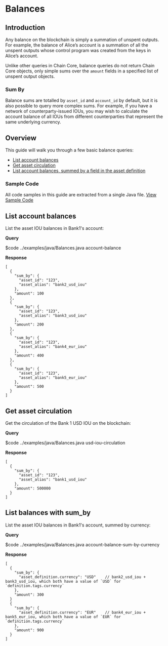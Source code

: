 # Balances

## Introduction

Any balance on the blockchain is simply a summation of unspent outputs. For example, the balance of Alice’s account is a summation of all the unspent outputs whose control program was created from the keys in Alice’s account.

Unlike other queries in Chain Core, balance queries do not return Chain Core objects, only simple sums over the `amount` fields in a specified list of unspent output objects.

### Sum By

Balance sums are totalled by `asset_id` and `account_id` by default, but it is also possible to query more complex sums. For example, if you have a network of counterparty-issued IOUs, you may wish to calculate the account balance of all IOUs from different counterparties that represent the same underlying currency.


## Overview

This guide will walk you through a few basic balance queries:

* [List account balances](#list-account-balances)
* [Get asset circulation](#get-asset-circulation)
* [List account balances, summed by a field in the asset definition](#list-balances-with-sum_by)


### Sample Code

All code samples in this guide are extracted from a single Java file.
<a href="../examples/java/Balances.java" class="downloadBtn btn success" target="\_blank">View Sample Code</a>


## List account balances

List the asset IOU balances in Bank1's account:

**Query**

$code ../examples/java/Balances.java account-balance

**Response**

```
[
  {
    "sum_by": {
      "asset_id": "123",
      "asset_alias": "bank2_usd_iou"
    },
    "amount": 100
  },
  {
    "sum_by": {
      "asset_id": "123",
      "asset_alias": "bank3_usd_iou"
    },
    "amount": 200
  },
  {
    "sum_by": {
      "asset_id": "123",
      "asset_alias": "bank4_eur_iou"
    },
    "amount": 400
  },
  {
    "sum_by": {
      "asset_id": "123",
      "asset_alias": "bank5_eur_iou"
    },
    "amount": 500
  }
]
```

## Get asset circulation

Get the circulation of the Bank 1 USD IOU on the blockchain:

**Query**

$code ../examples/java/Balances.java usd-iou-circulation

**Response**

```
[
  {
    "sum_by": {
      "asset_id": "123",
      "asset_alias": "bank1_usd_iou"
    },
    "amount": 500000
  }
]
```


## List balances with sum_by

List the asset IOU balances in Bank1's account, summed by currency:

**Query**

$code ../examples/java/Balances.java account-balance-sum-by-currency

**Response**

```
[
  {
    "sum_by": {
      "asset_definition.currency": "USD"    // bank2_usd_iou + bank3_usd_iou, which both have a value of `USD` for `definition.tags.currency`
    },
    "amount": 300
  }
  {
    "sum_by": {
      "asset_definition.currency": "EUR"    // bank4_eur_iou + bank5_eur_iou, which both have a value of `EUR` for `definition.tags.currency`
    },
    "amount": 900
  }
]
```
